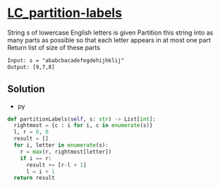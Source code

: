 # [LC_partition-labels](https://leetcode.com/problems/partition-labels)

String s of lowercase English letters is given
Partition this string into as many parts as possible so that each letter appears in at most one part
Return list of size of these parts

```txt
Input: s = "ababcbacadefegdehijhklij"
Output: [9,7,8]
```

## Solution

* py

```py
def partitionLabels(self, s: str) -> List[int]:
  rightmost = {c : i for i, c in enumerate(s)}
  l, r = 0, 0
  result = []
  for i, letter in enumerate(s):
    r = max(r, rightmost[letter])
    if i == r:
      result += [r-l + 1]
      l = i + 1
  return result
```
